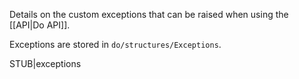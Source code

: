 Details on the custom exceptions that can be raised when using the [[API|Do API]].

Exceptions are stored in ``do/structures/Exceptions``.

STUB|exceptions
